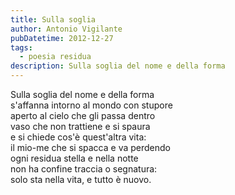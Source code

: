 ```yaml
---
title: Sulla soglia
author: Antonio Vigilante
pubDatetime: 2012-12-27
tags: 
  - poesia residua
description: Sulla soglia del nome e della forma
---
```


Sulla soglia del nome e della forma  
s'affanna intorno al mondo con stupore  
aperto al cielo che gli passa dentro  
vaso che non trattiene e si spaura  
e si chiede cos'è quest'altra vita:  
il mio-me che si spacca e va perdendo  
ogni residua stella e nella notte  
non ha confine traccia o segnatura:  
solo sta nella vita, e tutto è nuovo.
